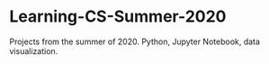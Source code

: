 # Learning-CS-Summer-2020
Projects from the summer of 2020. Python, Jupyter Notebook, data visualization.
